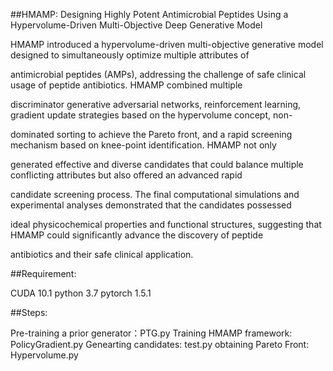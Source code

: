 ##HMAMP: Designing Highly Potent Antimicrobial Peptides Using a Hypervolume-Driven Multi-Objective Deep Generative Model


HMAMP introduced a hypervolume-driven multi-objective generative model designed to simultaneously optimize multiple attributes of 

antimicrobial peptides (AMPs), addressing the challenge of safe clinical usage of peptide antibiotics. HMAMP combined multiple 

discriminator generative adversarial networks, reinforcement learning, gradient update strategies based on the hypervolume concept, non-

dominated sorting to achieve the Pareto front, and a rapid screening mechanism based on knee-point identification. HMAMP not only 

generated effective and diverse candidates that could balance multiple conflicting attributes but also offered an advanced rapid 

candidate screening process. The final computational simulations and experimental analyses demonstrated that the candidates possessed 

ideal physicochemical properties and functional structures, suggesting that HMAMP could significantly advance the discovery of peptide 

antibiotics and their safe clinical application.


##Requirement:

CUDA 10.1 
python 3.7 
pytorch 1.5.1 


##Steps:

Pre-training a prior generator：PTG.py
Training HMAMP framework: PolicyGradient.py
Genearting candidates: test.py
obtaining Pareto Front: Hypervolume.py






